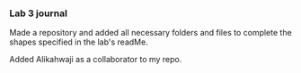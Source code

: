 ### Lab 3 journal



Made a repository and added all necessary folders and files to complete the shapes specified in the lab's readMe.

Added Alikahwaji as a collaborator to my repo.

